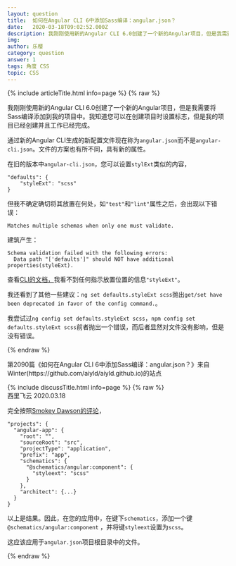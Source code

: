 ```yaml
---
layout: question
title:  如何在Angular CLI 6中添加Sass编译：angular.json？
date:   2020-03-18T09:02:52.000Z
description: 我刚刚使用新的Angular CLI 6.0创建了一个新的Angular项目，但是我需要将Sass编译添加到我的项目中。我知道您可以在创建项目时设置标志，...
img: 
author: 乐樱
category: question
answer: 1
tags: 角度 CSS
topic: CSS
---
```

<div class="article-root">
  <div class="article">
    {% include articleTitle.html info=page %}
    {% raw %}
    <div class="article-content"><p><font style="vertical-align: inherit;"><font style="vertical-align: inherit;">我刚刚使用新的Angular CLI 6.0创建了一个新的Angular项目，但是我需要将Sass编译添加到我的项目中。</font><font style="vertical-align: inherit;">我知道您可以在创建项目时设置标志，但是我的项目已经创建并且工作已经完成。</font></font></p>

<p><font style="vertical-align: inherit;"><font style="vertical-align: inherit;">通过新的Angular CLI生成的新配置文件现在称为</font></font><code>angular.json</code><font style="vertical-align: inherit;"><font style="vertical-align: inherit;">而不是</font></font><code>angular-cli.json</code><font style="vertical-align: inherit;"><font style="vertical-align: inherit;">。</font><font style="vertical-align: inherit;">文件的方案也有所不同，具有新的属性。</font></font></p>

<p><font style="vertical-align: inherit;"><font style="vertical-align: inherit;">在旧的版本中</font></font><code>angular-cli.json</code><font style="vertical-align: inherit;"><font style="vertical-align: inherit;">，您可以设置</font></font><code>stylExt</code><font style="vertical-align: inherit;"><font style="vertical-align: inherit;">类似的内容，</font></font></p>

<pre><code>"defaults": {<font></font>
    "styleExt": "scss"<font></font>
}<font></font>
</code></pre>

<p><font style="vertical-align: inherit;"><font style="vertical-align: inherit;">但我不确定确切将其放置在何处，如</font></font><code>"test"</code><font style="vertical-align: inherit;"><font style="vertical-align: inherit;">和</font></font><code>"lint"</code><font style="vertical-align: inherit;"><font style="vertical-align: inherit;">属性之后，会出现以下错误：</font></font></p>

<p><code>Matches multiple schemas when only one must validate.</code> </p>

<p><font style="vertical-align: inherit;"><font style="vertical-align: inherit;">建筑产生： </font></font></p>

<p><code>Schema validation failed with the following errors:
  Data path "['defaults']" should NOT have additional properties(styleExt).</code></p>

<p><font style="vertical-align: inherit;"><font style="vertical-align: inherit;">查看</font></font><a href="https://github.com/angular/angular-cli/wiki/angular-workspace" rel="noreferrer"><font style="vertical-align: inherit;"><font style="vertical-align: inherit;">CLI的文档，</font></font></a><font style="vertical-align: inherit;"><font style="vertical-align: inherit;">我看不到任何指示放置位置的信息</font></font><code>"styleExt"</code><font style="vertical-align: inherit;"><font style="vertical-align: inherit;">。</font></font></p>

<p><font style="vertical-align: inherit;"><font style="vertical-align: inherit;">我还看到了其他一些建议：</font></font><code>ng set defaults.styleExt scss</code><font style="vertical-align: inherit;"><font style="vertical-align: inherit;">抛出</font></font><code>get/set have been deprecated in favor of the config command.</code><font style="vertical-align: inherit;"><font style="vertical-align: inherit;">。</font></font></p>

<p><font style="vertical-align: inherit;"><font style="vertical-align: inherit;">我尝试过</font></font><code>ng config set defaults.styleExt scss</code><font style="vertical-align: inherit;"><font style="vertical-align: inherit;">，</font></font><code>npm config set defaults.styleExt scss</code><font style="vertical-align: inherit;"><font style="vertical-align: inherit;">前者抛出一个错误，而后者显然对文件没有影响，但是没有错误。</font></font></p></div>
    {% endraw %}
  </div>
  <p class="winter_mark">第2090篇《如何在Angular CLI 6中添加Sass编译：angular.json？》来自Winter(https://github.com/aiyld/aiyld.github.io)的站点</p>
  <div class="discuss-wrapper">
    {% include discussTitle.html info=page %}
    {% raw %}
    <div class="discuss-list">
    <div class="discuss-item">
        <div class="discuss-parent">
          <div class="discuss-meta">
            <span class="discuss-user">西里飞云</span>
            <span class="discuss-time">2020.03.18</span>
          </div>
          <div class="discuss-comment"><p><font style="vertical-align: inherit;"><font style="vertical-align: inherit;">完全按照</font></font><a href="https://stackoverflow.com/questions/50165010/how-do-i-add-sass-compilation-in-angular-cli-6-angular-json/50205876#comment87348040_50165010"><font style="vertical-align: inherit;"><font style="vertical-align: inherit;">Smokey Dawson的评论</font></font></a><font style="vertical-align: inherit;"><font style="vertical-align: inherit;">，</font></font></p>

<pre><code>"projects": {<font></font>
  "angular-app": {<font></font>
    "root": "",<font></font>
    "sourceRoot": "src",<font></font>
    "projectType": "application",<font></font>
    "prefix": "app",<font></font>
    "schematics": {<font></font>
      "@schematics/angular:component": {<font></font>
        "styleext": "scss"<font></font>
      }<font></font>
    },<font></font>
    "architect": {...}<font></font>
  }<font></font>
}<font></font>
</code></pre>

<p><font style="vertical-align: inherit;"><font style="vertical-align: inherit;">以上是结果。</font><font style="vertical-align: inherit;">因此，在您的应用中，在键下</font></font><code>schematics</code><font style="vertical-align: inherit;"><font style="vertical-align: inherit;">，添加一个键</font></font><code>@schematics/angular:component</code><font style="vertical-align: inherit;"><font style="vertical-align: inherit;">
，并将键</font></font><code>styleext</code><font style="vertical-align: inherit;"><font style="vertical-align: inherit;">设置为</font></font><code>scss</code><font style="vertical-align: inherit;"><font style="vertical-align: inherit;">。</font></font></p>

<p><font style="vertical-align: inherit;"><font style="vertical-align: inherit;">这应该应用于</font></font><code>angular.json</code><font style="vertical-align: inherit;"><font style="vertical-align: inherit;">项目根目录中的文件。</font></font></p></div>
        </div></div>
    </div>
    {% endraw %}
  </div>
<div>
